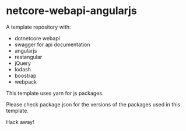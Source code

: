 # netcore-webapi-angularjs
A template repository with:
- dotnetcore webapi
- swagger for api documentation
- angularjs
- restangular
- jQuery
- lodash
- boostrap
- webpack

This template uses yarn for js packages.

Please check package.json for the versions of the packages used in this template.

Hack away!
